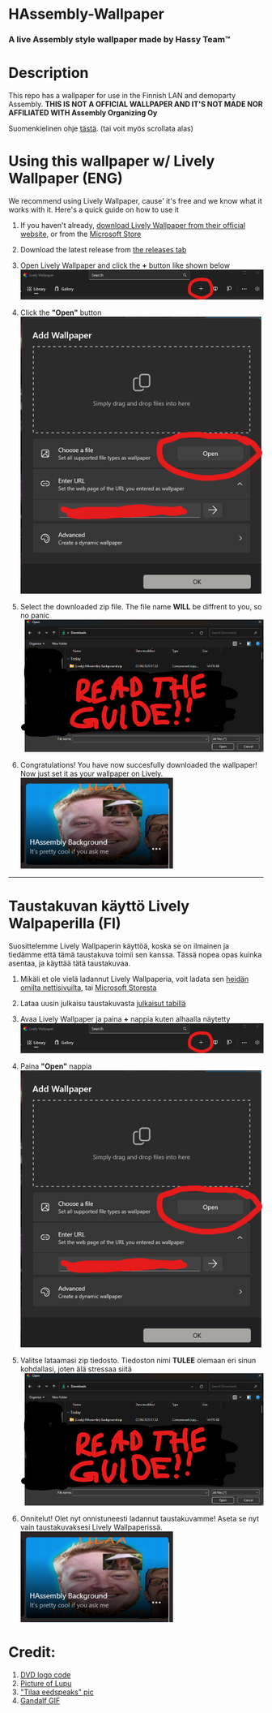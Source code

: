 # HAssembly-Wallpaper
### A live Assembly style wallpaper made by Hassy Team™

# Description
This repo has a wallpaper for use in the Finnish LAN and demoparty Assembly. **THIS IS NOT A OFFICIAL WALLPAPER AND IT'S NOT MADE NOR AFFILIATED WITH Assembly Organizing Oy**

Suomenkielinen ohje <a href="#finnish">tästä</a>. (tai voit myös scrollata alas)

# Using this wallpaper w/ Lively Wallpaper (ENG)

We recommend using Lively Wallpaper, cause' it's free and we know what it works with it. Here's a quick guide on how to use it

1. If you haven't already, [download Lively Wallpaper from their official website](https://www.rocksdanister.com/lively/), or from the [Microsoft Store](https://apps.microsoft.com/store/detail/lively-wallpaper/9NTM2QC6QWS7)

2. Download the latest release from [the releases tab](https://github.com/HassyTeam/HAssembly-Wallpaper/releases)

3. Open Lively Wallpaper and click the **+** button like shown below 
![image of the button](/guideimgs/guide1.png)

4. Click the **"Open"** button 
![image of the button](/guideimgs/guide2.png)

5. Select the downloaded zip file. The file name **WILL** be diffrent to you, so no panic 
![image of the button](/guideimgs/guide3eng.png)

6. Congratulations! You have now succesfully downloaded the wallpaper! Now just set it as your wallpaper on Lively. 
![image of the button](/guideimgs/guide4.png)

<hr>
<div id="finnish"></div>

# Taustakuvan käyttö Lively Walpaperilla (FI)

Suosittelemme Lively Wallpaperin käyttöä, koska se on ilmainen ja tiedämme että tämä taustakuva toimii sen kanssa. Tässä nopea opas kuinka asentaa, ja käyttää tätä taustakuvaa.

1. Mikäli et ole vielä ladannut Lively Wallpaperia, voit ladata sen [heidän omilta nettisivuilta](https://www.rocksdanister.com/lively/), tai [Microsoft Storesta](https://apps.microsoft.com/store/detail/lively-wallpaper/9NTM2QC6QWS7)

2. Lataa uusin julkaisu taustakuvasta [julkaisut tabillä](https://github.com/HassyTeam/HAssembly-Wallpaper/releases)

3. Avaa Lively Wallpaper ja paina **+** nappia kuten alhaalla näytetty 
![image of the button](/guideimgs/guide1.png)

4. Paina **"Open"** nappia 
![image of the button](/guideimgs/guide2.png)

5. Valitse lataamasi zip tiedosto. Tiedoston nimi **TULEE** olemaan eri sinun kohdallasi, joten älä stressaa siitä 
![image of the button](/guideimgs/guide3eng.png)

6. Onnitelut! Olet nyt onnistuneesti ladannut taustakuvamme! Aseta se nyt vain taustakuvaksesi Lively Wallpaperissä. 
![image of the button](/guideimgs/guide4.png)


# Credit:

1. [DVD logo code](https://github.com/AlessioMaddaluno/bouncing-dvd-logo/)
2. [Picture of Lupu](https://moontv.fi/arkisto/tapahtumat/)
3. ["Tilaa eedspeaks" pic](https://image.spreadshirtmedia.net/image-server/v1/compositions/T56A2PA4115PT17X7Y43D164487325W23489H21287/views/1,width=650,height=650,appearanceId=2.jpg)
4. [Gandalf GIF](https://tenor.com/en-GB/view/gandalf-sax-guy-gif-18663354)
